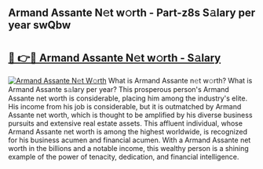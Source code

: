 ## Armand Assante N𝚎t w𝚘rth - Part-z8s S𝚊lary per year swQbw

# <h2><a href="http://gc1kdp.nevu.top/?p=Armand+Assante">🔗 👉🔴 Armand Assante N𝚎t w𝚘rth - S𝚊lary</a></h2>

[![Armand Assante N𝚎t W𝚘rth](https://i.imgur.com/Oavwk0R.jpeg)](http://gc1kdp.nevu.top/?p=Armand+Assante)
What is Armand Assante n𝚎t w𝚘rth? What is Armand Assante s𝚊lary per year?
This prosperous person's Armand Assante net worth is considerable, placing him among the industry's elite. His income from his job is considerable, but it is outmatched by Armand Assante net worth, which is thought to be amplified by his diverse business pursuits and extensive real estate assets. This affluent individual, whose Armand Assante net worth is among the highest worldwide, is recognized for his business acumen and financial acumen. With a Armand Assante net worth in the billions and a notable income, this wealthy person is a shining example of the power of tenacity, dedication, and financial intelligence.
